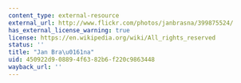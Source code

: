 ```yaml
---
content_type: external-resource
external_url: http://www.flickr.com/photos/janbrasna/399875524/
has_external_license_warning: true
license: https://en.wikipedia.org/wiki/All_rights_reserved
status: ''
title: "Jan Bra\u0161na"
uid: 450922d9-0889-4f63-82b6-f220c9863448
wayback_url: ''
---
```

